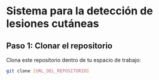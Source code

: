 # Sistema para la detección de lesiones cutáneas
## Paso 1: Clonar el repositorio
Clona este repositorio dentro de tu espacio de trabajo:
```bash
git clone [URL_DEL_REPOSITORIO]
